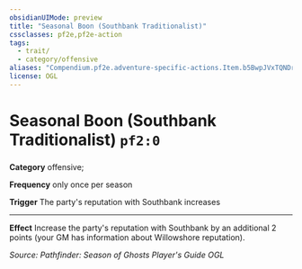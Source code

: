 ```yaml
---
obsidianUIMode: preview
title: "Seasonal Boon (Southbank Traditionalist)"
cssclasses: pf2e,pf2e-action
tags:
  - trait/
  - category/offensive
aliases: "Compendium.pf2e.adventure-specific-actions.Item.b5BwpJVxTQNDr9E4"
license: OGL
---
```

# Seasonal Boon (Southbank Traditionalist) `pf2:0`

### 

**Category** offensive; 




**Frequency** only once per season

**Trigger** The party's reputation with Southbank increases

* * *

**Effect** Increase the party's reputation with Southbank by an additional 2 points (your GM has information about Willowshore reputation).

*Source: Pathfinder: Season of Ghosts Player's Guide*
*OGL*